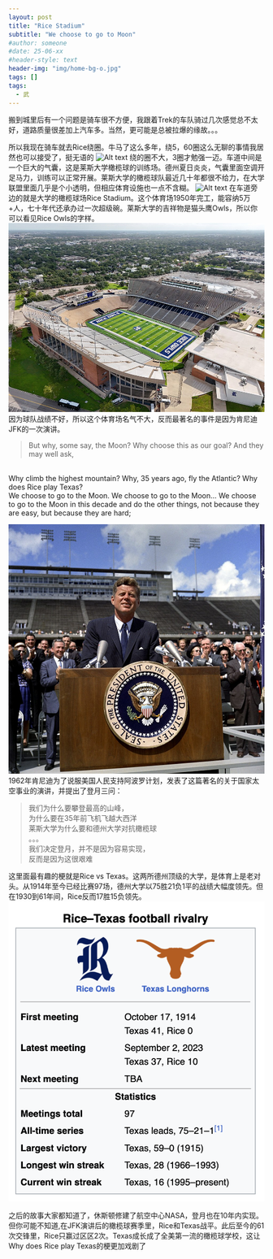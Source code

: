 ```yaml
---
layout: post
title: "Rice Stadium"
subtitle: "We choose to go to Moon"
#author: someone
#date: 25-06-xx
#header-style: text
header-img: "img/home-bg-o.jpg"
tags: []
tags:
  - 武
---
```


搬到城里后有一个问题是骑车很不方便，我跟着Trek的车队骑过几次感觉总不太好，道路质量很差加上汽车多。当然，更可能是总被拉爆的缘故。。。 

所以我现在骑车就去Rice绕圈。牛马了这么多年，绕5，60圈这么无聊的事情我居然也可以接受了，挺无语的
![Alt text](/assets/2025/25-07-09-rice_files/cycling.PNG)
绕的圈不大，3圈才勉强一迈。车道中间是一个巨大的气囊，这是莱斯大学橄榄球的训练场。德州夏日炎炎，气囊里面空调开足马力，训练可以正常开展。莱斯大学的橄榄球队最近几十年都很不给力，在大学联盟里面几乎是个小透明，但相应体育设施也一点不含糊。
![Alt text](/assets/2025/25-07-09-rice_files/air.PNG)
在车道旁边的就是大学的橄榄球场Rice Stadium。这个体育场1950年完工，能容纳5万+人，七十年代还承办过一次超级碗。莱斯大学的吉祥物是猫头鹰Owls，所以你可以看见Rice Owls的字样。
![Alt text](/assets/2025/25-07-09-rice_files/rice.jpg)
因为球队战绩不好，所以这个体育场名气不大，反而最著名的事件是因为肯尼迪JFK的一次演讲。
>But why, some say, the Moon? Why choose this as our goal? And they may well ask,  
<br>
Why climb the highest mountain?    
Why, 35 years ago, fly the Atlantic?   
Why does Rice play Texas?   
<br>
We choose to go to the Moon.  
We choose to go to the Moon...   
We choose to go to the Moon in this decade and do the other things, not because they are easy, but because they are hard;

![Alt text](/assets/2025/25-07-09-rice_files/JFK.jpg)
1962年肯尼迪为了说服美国人民支持阿波罗计划，发表了这篇著名的关于国家太空事业的演讲，并提出了登月三问：
> 我们为什么要攀登最高的山峰，  
  为什么要在35年前飞机飞越大西洋    
  莱斯大学为什么要和德州大学对抗橄榄球   
  。。。  
  我们决定登月，并不是因为容易实现，  
  反而是因为这很艰难

这里面最有趣的梗就是Rice vs Texas。这两所德州顶级的大学，是体育上是老对头。从1914年至今已经比赛97场，德州大学以75胜21负1平的战绩大幅度领先。但在1930到61年间，Rice反而17胜15负领先。
![Alt text](/assets/2025/25-07-09-rice_files/texas.png)

之后的故事大家都知道了，休斯顿修建了航空中心NASA，登月也在10年内实现。但你可能不知道,在JFK演讲后的橄榄球赛季里，Rice和Texas战平。此后至今的61次交锋里，Rice只赢过区区2次。Texas成长成了全美第一流的橄榄球学校，这让Why does Rice play Texas的梗更加戏剧了








